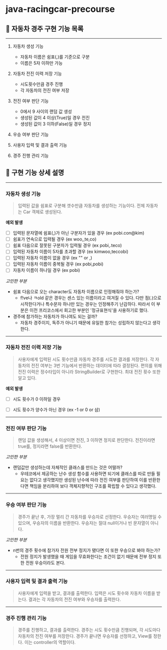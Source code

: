 # java-racingcar-precourse

## 🚗 자동차 경주 구현 기능 목록

---

1. 자동차 생성 기능
   - 자동차 이름은 쉼표(,)를 기준으로 구분
   - 이름은 5자 이하만 가능


2. 자동차 전진 이력 저장 기능
   - 시도횟수만큼 경주 진행
   - 각 자동차의 전진 여부 저장


3. 전진 여부 판단 기능
   - 0에서 9 사이의 랜덤 값 생성
   - 생성된 값이 4 이상(True)일 경우 전진
   - 생성된 값이 3 이하(False)일 경우 정지


4. 우승 여부 판단 기능


5. 사용자 입력 및 결과 출력 기능


6. 경주 진행 관리 기능



## 🚗 구현 기능 상세 설명

---

### 자동차 생성 기능
> 입력된 값을 쉼표로 구분해 갯수만큼 자동차를 생성하는 기능이다. 전체 자동차는 Car 객체로 생성된다.

**예외 발생**
- [ ] 입력된 문자열에 쉼표(,)가 아닌 구분자가 있을 경우 (ex pobi.con@kim)
- [ ] 쉼표가 연속으로 입력될 경우 (ex woo,,te,co)
- [ ] 쉼표 다음으로 잘못된 구분자가 입력될 경우 (ex pobi,.teco) 
- [ ] 입력된 자동차 이름이 5자를 초과할 경우 (ex kimwoo,teccobi)
- [ ] 입력된 자동차 이름이 없을 경우 (ex  "" or ,)
- [ ] 입력된 자동차 이름이 중복될 경우 (ex pobi,pobi)
- [ ] 자동차 이름이 하나일 경우 (ex pobi)

_고민한 부분_
- 쉼표 다음으로 오는 character도 자동차 이름으로 인정해줘야 하는가?
  - f!ve나 ㅋold 같은 경우는 센스 있는 이름이라고 여겨질 수 있다. 다만 점(.)으로 시작한다거나 특수문자 하나만 있는 경우는 인정해주기 난감하다. 따라서 이 부분은 이전 프리코스에서 회고한 부분인 '정규표현식'을 사용하기로 했다.
- 경주에 참가하는 자동차가 하나여도 되는 걸까?
  - 자동차 경주이지, 독주가 아니기 때문에 유일한 참가는 성립하지 않는다고 생각한다.

---


### 자동차 전진 이력 저장 기능
> 사용자에게 입력된 시도 횟수만큼 자동차 경주를 시도한 결과를 저장한다. 각 자동차의 전진 여부는 3번 기능에서 반환하는 데이터에 따라 결정된다. 편의를 위해 전진 이력은 정수타입이 아니라 StringBuilder로 구현한다. 최대 전진 횟수 또한 알고 있다.

**예외 발생**
- [ ] 시도 횟수가 0 이하일 경우
- [ ] 시도 횟수가 양수가 아닌 경우 (ex -1 or 0 or 삼)


---


### 전진 여부 판단 기능
> 랜덤 값을 생성해서, 4 이상이면 전진, 3 이하면 정지로 판단한다. 전진이라면 true를, 정지라면 false를 반환한다.

_고민한 부분_
- 랜덤값만 생성하는데 자체적인 클래스를 만드는 것은 어떨까?
    - 우테코에서 제공하는 난수 생성 함수를 사용하면 되기에 클래스를 따로 만들 필요는 없다고 생각했지만 생성된 난수에 따라 전진 여부를 판단하여 이를 반환한다면 책임을 분리하여 보다 객체지향적인 구조를 확립할 수 있다고 생각했다. 


---


### 우승 여부 판단 기능
> 경주가 끝난 후, 가장 멀리 간 자동차를 우승자로 선정한다. 우승자는 여러명일 수 있으며, 우승자의 이름을 반환한다. 우승자는 절대 null이거나 빈 문자열이 아니다.

_고민한 부분_
- n번의 경주 횟수에 참가자 전원 전부 정지가 됐다면 이 또한 우승으로 봐야 하는가?
  - 전원 정지가 발생했을 때 게임을 무효화한다는 조건이 없기 때문에 전부 정지 또한 전원 우승이라도 본다.


---


### 사용자 입력 및 결과 출력 기능
> 사용자에게 입력을 받고, 결과를 출력한다. 입력은 시도 횟수와 자동차 이름을 받는다. 결과는 각 자동차의 전진 여부와 우승자를 출력한다.


---


### 경주 진행 관리 기능
> 경주를 진행하고, 결과를 출력한다. 경주는 시도 횟수만큼 진행되며, 각 시도마다 자동차의 전진 여부를 저장한다. 경주가 끝나면 우승자를 선정하고, View를 정한다. 이는 controller의 역할이다.